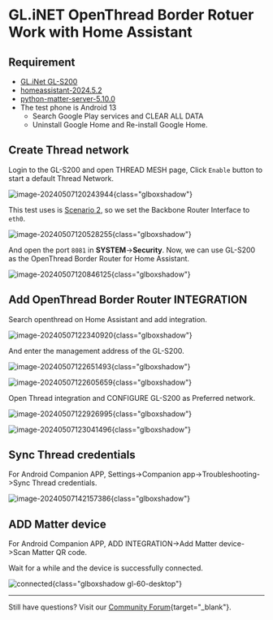# GL.iNET OpenThread Border Rotuer Work with Home Assistant

## Requirement

- [GL.iNet GL-S200](https://www.gl-inet.com/products/gl-s200/) 
- [homeassistant-2024.5.2](https://github.com/home-assistant/core/releases/tag/2024.5.2) 
- [python-matter-server-5.10.0](https://github.com/home-assistant-libs/python-matter-server/releases/tag/5.10.0) 
- The test phone is Android 13
  - Search Google Play services and CLEAR ALL DATA
  - Uninstall Google Home and Re-install Google Home.


## Create Thread network

Login to the GL-S200 and open THREAD MESH page, Click `Enable` button to start a default Thread Network.

![image-20240507120243944](https://static.gl-inet.com/docs/iot/en/tutorials/home_assistant/image-20240507120243944.png){class="glboxshadow"}

This test uses is [Scenario 2](https://docs.gl-inet.com/iot/en/thread_board_router/gl-s200/openthread_border_router_codelabs/#scenario-2-indirect-connection), so we set the Backbone Router Interface to `eth0`.

![image-20240507120528255](https://static.gl-inet.com/docs/iot/en/tutorials/home_assistant/image-20240507120528255.png){class="glboxshadow"}

And open the port `8081` in **SYSTEM**->**Security**. Now, we can use GL-S200 as the OpenThread Border Router for Home Assistant.

![image-20240507120846125](https://static.gl-inet.com/docs/iot/en/tutorials/home_assistant/image-20240507120846125.png){class="glboxshadow"}

## Add OpenThread Border Router INTEGRATION

Search openthread on Home Assistant and add integration.

![image-20240507122340920](https://static.gl-inet.com/docs/iot/en/tutorials/home_assistant/image-20240507122340920.png){class="glboxshadow"}

And enter the management address of the GL-S200.

![image-20240507122651493](https://static.gl-inet.com/docs/iot/en/tutorials/home_assistant/image-20240507122651493.png){class="glboxshadow"}

![image-20240507122605659](https://static.gl-inet.com/docs/iot/en/tutorials/home_assistant/image-20240507122605659.png){class="glboxshadow"}

Open Thread integration and CONFIGURE GL-S200 as Preferred network.

![image-20240507122926995](https://static.gl-inet.com/docs/iot/en/tutorials/home_assistant/image-20240507122926995.png){class="glboxshadow"}

![image-20240507123041496](https://static.gl-inet.com/docs/iot/en/tutorials/home_assistant/image-20240507123041496.png){class="glboxshadow"}

## Sync Thread credentials

For Android Companion APP, Settings->Companion app->Troubleshooting->Sync Thread credentials.

![image-20240507142157386](https://static.gl-inet.com/docs/iot/en/tutorials/home_assistant/image-20240507142157386.png){class="glboxshadow"}

## ADD Matter device

For Android Companion APP, ADD INTEGRATION->Add Matter device->Scan Matter QR code.

Wait for a while and the device is successfully connected.

![connected](https://static.gl-inet.com/docs/iot/en/tutorials/home_assistant/connected.jpg){class="glboxshadow gl-60-desktop"}

---

Still have questions? Visit our [Community Forum](https://forum.gl-inet.com){target="_blank"}.

